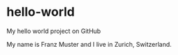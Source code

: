 # hello-world
My hello world project on GitHub

My name is Franz Muster and I live in Zurich, Switzerland.
